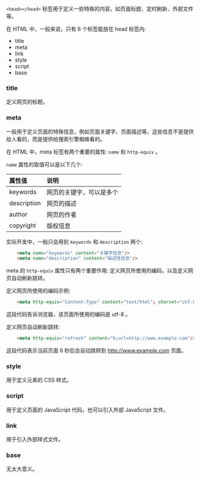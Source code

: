 
`<head></head>` 标签用于定义一些特殊的内容，如页面标题、定时刷新、外部文件等。

在 HTML 中，一般来说，只有 6 个标签能放在 head 标签内:
- title
- meta
- link
- style
- script
- base


### title

定义网页的标题。

### meta

一般用于定义页面的特殊信息，例如页面关键字、页面描述等。这些信息不是提供给人看的，而是提供给搜索引擎蜘蛛看的。

在 HTML 中，meta 标签有两个重要的属性: `name` 和 `http-equiv` 。

`name` 属性的取值可以是以下几个:

| 属性值 | 说明 |
|:------|:-----|
| keywords | 网页的关键字，可以是多个 |
| description | 网页的描述 |
| author | 网页的作者 |
| copyright | 版权信息 |

实际开发中，一般只会用到 `keywords` 和 `description` 两个:
```html
    <meta name="keywords" content="关键字信息"/>
    <meta name="description" content="描述性信息"/>
```

meta 的 `http-equiv` 属性只有两个重要作用: 定义网页所使用的编码，以及定义网页自动刷新跳转。

定义网页所使用的编码示例:
```html
    <meta http-equiv="Content-Type" content="text/html"; charset="utf-8"/>
```
这段代码告诉浏览器，该页面所使用的编码是 utf-8 。

定义网页自动刷新跳转:
```html
    <meta http-equiv="refresh" content="6;url=http://www.example.com"/>
```
这段代码表示当前页面 6 秒后会自动跳转到 http://www.example.com 页面。

### style

用于定义元素的 CSS 样式。

### script

用于定义页面的 JavaScript 代码，也可以引入外部 JavaScript 文件。

### link

用于引入外部样式文件。

### base

无太大意义。
